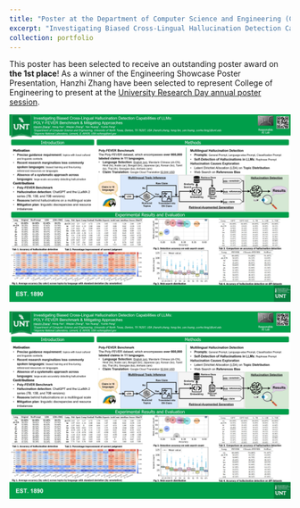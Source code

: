 ```yaml
---
title: "Poster at the Department of Computer Science and Engineering (CSE)"
excerpt: "Investigating Biased Cross-Lingual Hallucination Detection Capabilities of LLMs: POLY-FEVER Benchmark & Mitigating Approaches<br/><img src='/images/poster_cse.png'>"
collection: portfolio
---
```


This poster has been selected to receive an outstanding poster award on **the 1st place**! As a winner of the Engineering Showcase Poster Presentation, Hanzhi Zhang have been selected to represent College of Engineering to present at the [University Research Day annual poster session](https://research.unt.edu/events/research-day-2024/poster-session-2024). 


<img src="./../images/POLY-FEVER-poster.png">

![](<../images/POLY-FEVER-poster.png>)


